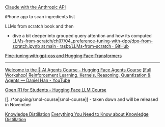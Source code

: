 
[Claude with the Anthropic API](https://anthropic.skilljar.com/claude-with-the-anthropic-api?asuniq=67deffb6)

iPhone app to scan ingredients list

LLMs from scratch book and then
- dive a bit deeper into grouped query attention and how its computed
[LLMs-from-scratch/ch07/04\_preference-tuning-with-dpo/dpo-from-scratch.ipynb at main · rasbt/LLMs-from-scratch · GitHub](https://github.com/rasbt/LLMs-from-scratch/blob/main/ch07/04_preference-tuning-with-dpo/dpo-from-scratch.ipynb)

~~[Fine-tuning with gpt-oss and Hugging Face Transformers](https://cookbook.openai.com/articles/gpt-oss/fine-tune-transfomers)~~

---
[Welcome to the 🤗 AI Agents Course - Hugging Face Agents Course](https://huggingface.co/learn/agents-course/unit0/introduction)
[\[Full Workshop\] Reinforcement Learning, Kernels, Reasoning, Quantization & Agents — Daniel Han - YouTube](https://www.youtube.com/watch?v=OkEGJ5G3foU)


[Open R1 for Students - Hugging Face LLM Course](https://huggingface.co/learn/llm-course/chapter12/1?fw=pt)

[[../*ongoing/smol-course|smol-course]] - taken down and will be released in November

[Knowledge Distillation](https://huggingface.co/docs/setfit/en/how_to/knowledge_distillation)
[Everything You Need to Know about Knowledge Distillation](https://huggingface.co/blog/Kseniase/kd)